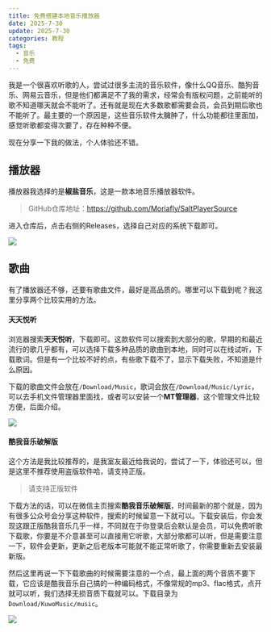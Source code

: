```yaml
---
title: 免费搭建本地音乐播放器
date: 2025-7-30
update: 2025-7-30
categories: 教程
tags:
  - 音乐
  - 免费
---
```


我是一个很喜欢听歌的人，尝试过很多主流的音乐软件，像什么QQ音乐、酷狗音乐、网易云音乐，但是他们都满足不了我的需求，经常会有版权问题，之前能听的歌不知道哪天就会不能听了。还有就是现在大多数歌都需要会员，会员到期后歌也不能听了。最主要的一个原因是，这些音乐软件太臃肿了，什么功能都往里面加，感觉听歌都变得次要了，存在种种不便。

现在分享一下我的做法，个人体验还不错。

<!-- more -->

## 播放器

播放器我选择的是**椒盐音乐**，这是一款本地音乐播放器软件。

> GitHub仓库地址：https://github.com/Moriafly/SaltPlayerSource

进入仓库后，点击右侧的Releases，选择自己对应的系统下载即可。

![](https://image-wlyblog-1370229696.cos.ap-guangzhou.myqcloud.com/img/%E6%A4%92%E7%9B%90%E9%9F%B3%E4%B9%90GitHub%E4%BB%93%E5%BA%93.png)

## 歌曲

有了播放器还不够，还要有歌曲文件，最好是高品质的。哪里可以下载到呢？我这里分享两个比较实用的方法。

#### 天天悦听

浏览器搜索**天天悦听**，下载即可。这款软件可以搜索到大部分的歌，早期的和最近流行的歌几乎都有，可以选择下载多种品质的歌曲到本地，同时可以在线试听，下载歌词。但是有一个比较不好的点，有些歌下载不了，显示下载失败，不知道是什么原因。

下载的歌曲文件会放在`/Download/Music`，歌词会放在`/Download/Music/Lyric`，可以去手机文件管理器里面找，或者可以安装一个**MT管理器**，这个管理文件比较方便，后面介绍。

![](https://image-wlyblog-1370229696.cos.ap-guangzhou.myqcloud.com/img/%E5%A4%A9%E5%A4%A9%E6%82%A6%E5%90%AC.jpg)

#### 酷我音乐破解版

这个方法是我比较推荐的，是我室友最近给我说的，尝试了一下，体验还可以，但是这里不推荐使用盗版软件哈，请支持正版。

> 请支持正版软件

下载方法的话，可以在微信主页搜索**酷我音乐破解版**，时间最新的那个就是，因为有很多公众号会分享这种软件，搜索的时候留意一下就可以。下载安装后，你会发现这跟正版酷我音乐几乎一样，不同就在于你登录后会默认是会员，可以免费听歌下载歌，你要是不介意甚至可以直接用它听歌，大部分歌都可以听，但是需要注意一下，软件会更新，更新之后老版本可能就不能正常听歌了，你需要重新去安装最新版。

然后这里再说一下下载歌曲的时候需要注意的一个点，最上面的两个音质不要下载，它应该是酷我音乐自己搞的一种编码格式，不像常规的mp3、flac格式，点开就可以听，我们选择无损音质下载就可以。下载目录为`Download/KuwoMusic/music`。

![](https://image-wlyblog-1370229696.cos.ap-guangzhou.myqcloud.com/img/%E9%85%B7%E6%88%91%E9%9F%B3%E4%B9%90%E7%A0%B4%E8%A7%A3%E7%89%88.jpg)